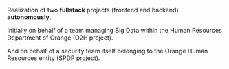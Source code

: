 Realization of two **fullstack** projects (frontend and backend) **autonomously**.

Initially on behalf of a team managing Big Data within the Human Resources Department of Orange (O2H project).

And on behalf of a security team itself belonging to the Orange Human Resources entity (SPDP project).